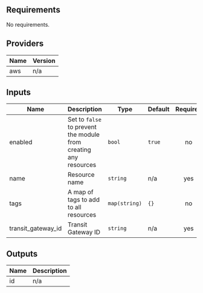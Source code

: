 ## Requirements

No requirements.

## Providers

| Name | Version |
|------|---------|
| aws | n/a |

## Inputs

| Name | Description | Type | Default | Required |
|------|-------------|------|---------|:--------:|
| enabled | Set to `false` to prevent the module from creating any resources | `bool` | `true` | no |
| name | Resource name | `string` | n/a | yes |
| tags | A map of tags to add to all resources | `map(string)` | `{}` | no |
| transit\_gateway\_id | Transit Gateway ID | `string` | n/a | yes |

## Outputs

| Name | Description |
|------|-------------|
| id | n/a |
